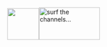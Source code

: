 <br><img src="img/trc1180.png" height="73"><img src="img/TV.GIF" alt="surf the channels..." width="140" height="75">
